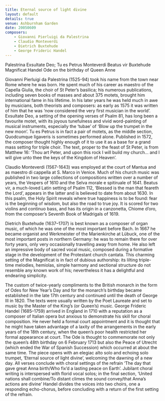 ```yaml
---
title: Eternal source of light divine
layout: default
details: true
venue: Ashburnham Garden
date: 20050609
composers:
    - Giovanni Pierluigi da Palestrina
    - Claudio Monteverdi
    - Dietrich Buxtehude
    - George Frideric Handel
---
```

Palestrina Exsultate Deo; Tu es Petrus
Monteverdi Beatus vir
Buxtehude Magnificat
Handel Ode on the birthday of Queen Anne

Giovanni Pierluigi da Palestrina (1525-94) took his name from the town near Rome where he was born.  He spent much of his career as maestro of the Capella Giulia, the choir of St Peter’s basilica; his numerous publications, including seven books of masses and about 375 motets, brought him international fame in his lifetime.  In his later years he was held much in awe by musicians, both theorists and composers: as early as 1575 it was written of him that he was ‘now considered the very first musician in the world’.  Exsultate Deo, a setting of the opening verses of Psalm 81, has long been a favourite motet, with its joyous tunefulness and vivid word-painting of musical instruments, especially the ‘tubae’ of ‘Blow up the trumpet in the new moon’.  Tu es Petrus is in fact a pair of motets, as the middle section, Quodcumque ligaveris is sometimes performed alone.  Published in 1572, the composer thought highly enough of it to use it as a base for a grand mass setting for triple choir.  The text, proper to the feast of St Peter, is from Matthew 16: ‘Thou art Peter, and upon this rock I will build my church… and I will give unto thee the keys of the Kingdom of Heaven’.

Claudio Monteverdi (1567-1643) was employed at the court of Mantua and as maestro di cappella at S. Marco in Venice.  Much of his church music was published in two large collections of compositions written over a number of years, the Vespers of 1610 and the Selva morale e spitiruale of 1641.  Beatus vir, a much-loved Latin setting of Psalm 112, ‘Blessed is the man that feareth the Lord’, appears in the latter and is believed to date from about 1630.  In this psalm, the Holy Spirit reveals where true happiness is to be found: fear is the beginning of wisdom, but also the road to true joy.  It is scored for two violins and continuo bass, and has its origin in a canzonetta, Chiome d’oro, from the composer’s Seventh Book of Madrigals of 1619.

Dietrich Buxtehude (1637–1707) is best known as a composer of organ music, of which he was one of the most important before Bach.  In 1667 he became organist and Werkmeister of the Marienkirche at Lübuck, one of the most important posts in northern Germany: he was to remain there for over forty years, only very occasionally travelling away from home.  He also left an impressive body of sacred vocal music, composed during a formative stage in the development of the Protestant church cantata.  This charming setting of the Magnificat is in fact of dubious authorship: its lilting triple-time melodies, hemiolas, simple harmony and sectional structure do not resemble any known work of his; nevertheless it has a delightful and endearing simplicity.

The custom of twice-yearly compliments to the British monarch in the form of Odes for New Year’s Day and for the monarch’s birthday became established in the late 17th century and continued until the death of George III in 1820.  The texts were usually written by the Poet Laureate and set to music by the Master of the King’s (or Queen’s) music.  George Frideric Handel (1685–1759) arrived in England in 1710 with a reputation as a composer of Italian opera but anxious to demonstrate his skill for choral composition.  He never held a formal court appointment and it is thought that he might have taken advantage of a laxity of the arrangements in the early years of the 18th century, when the queen’s poor health restricted her formal appearance at court.  The Ode is thought to commemorate not only the queen’s 48th birthday on 6 February 1713 but also the Peace of Utrecht (which ended the War of Spanish Succession) which occurred at about the same time. The piece opens with an elegiac alto solo and echoing solo trumpet, ‘Eternal source of light divine’, welcoming the dawning of a new day.  All verses conclude with choral settings of the refrain ‘The day that gave great Anna birth/Who fix’d a lasting peace on Earth’.  Jubilant choral writing is interspersed with florid vocal solos; in the final section, ‘United nations shall combine/To distant climes the sound convey/that Anna’s actions are divine’ Handel divides the voices into two choirs, one a responding echo-chorus, before concluding with a return of the first setting of the refrain.